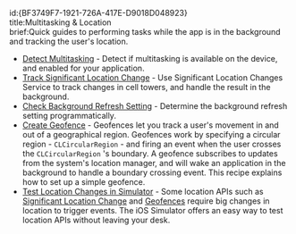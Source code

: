 id:{BF3749F7-1921-726A-417E-D9018D048923}  
title:Multitasking & Location  
brief:Quick guides to performing tasks while the app is in the background and tracking the user's location.  

-   [Detect Multitasking](/recipes/ios/multitasking/detect_if_multitasking_is_available) - Detect if multitasking is available on the device, and enabled for your application. 
-   [Track Significant Location Change](/recipes/ios/multitasking/track_significant_location_change) - Use Significant Location Changes Service to track changes in cell towers, and handle the result in the background. 
-   [Check Background Refresh Setting](/recipes/ios/multitasking/check_background_refresh_setting) - Determine the background refresh setting programmatically. 
-   [Create Geofence](/recipes/ios/multitasking/geofencing) - Geofences let you track a user's movement in and out of a geographical region. Geofences work by specifying a circular region -  `CLCircularRegion` - and firing an event when the user crosses the  `CLCircularRegion` 's boundary. A geofence subscribes to updates from the system's location manager, and will wake an application in the background to handle a boundary crossing event. This recipe explains how to set up a simple geofence. 
-   [Test Location Changes in Simulator](/recipes/ios/multitasking/test_location_changes_in_simulator) - Some location APIs such as  [Significant Location Change](recipes/ios/multitasking/track_significant_location_change/) and  [Geofences](recipes/ios/multitasking/geofencing) require big changes in location to trigger events. The iOS Simulator offers an easy way to test location APIs without leaving your desk.